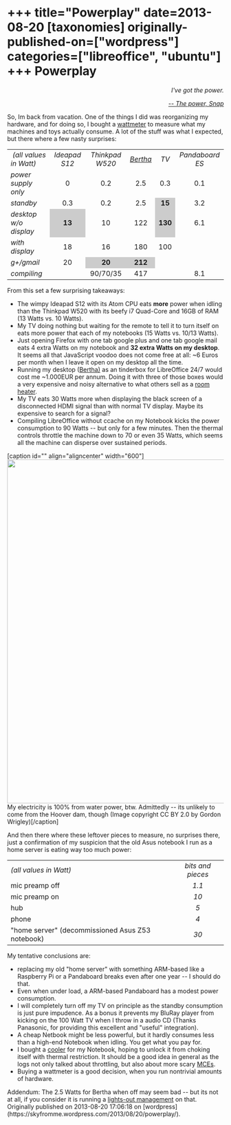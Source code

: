 +++
title="Powerplay"
date=2013-08-20
[taxonomies]
originally-published-on=["wordpress"]
categories=["libreoffice", "ubuntu"]
+++
Powerplay
=========

<p style="text-align:right;"><em>I've got the power.</em></p>
<p style="text-align:right;"><a href="http://www.youtube.com/watch?v=z33tH-JdPDg"><em>-- The power, Snap</em></a></p>
<p style="text-align:left;">So, Im back from vacation. One of the things I did was reorganizing my hardware, and for doing so, I bought a <a href="https://en.wikipedia.org/wiki/Wattmeter">wattmeter</a> to measure what my machines and toys actually consume. A lot of the stuff was what I expected, but there where a few nasty surprises:</p>

<table border="0" cellspacing="0">
<tbody>
<tr>
<td align="LEFT" height="17"><i> (all values in Watt)
</i></td>
<td align="CENTER"><i>Ideapad S12</i></td>
<td align="CENTER"><i>Thinkpad W520</i></td>
<td align="CENTER"><a href="http://skyfromme.wordpress.com/2012/11/12/dicke-bertha-online/"><i>Bertha</i></a></td>
<td align="CENTER"><i>TV</i></td>
<td align="CENTER"><i>Pandaboard ES</i></td>
</tr>
<tr>
<td align="LEFT" height="17"><i>power supply only</i></td>
<td align="CENTER">0</td>
<td align="CENTER">0.2</td>
<td align="CENTER">2.5</td>
<td align="CENTER">0.3</td>
<td align="CENTER">0.1</td>
</tr>
<tr>
<td align="LEFT" height="17"><i>standby</i></td>
<td align="CENTER">0.3</td>
<td align="CENTER">0.2</td>
<td align="CENTER">2.5</td>
<td align="CENTER" bgcolor="#CCCCCC"><b>15</b></td>
<td align="CENTER">3.2</td>
</tr>
<tr>
<td align="LEFT" height="16"><i>desktop w/o display</i></td>
<td align="CENTER" bgcolor="#CCCCCC"><b>13</b></td>
<td align="CENTER">10</td>
<td align="CENTER">122</td>
<td align="CENTER" bgcolor="#CCCCCC"><b>130</b></td>
<td align="CENTER">6.1</td>
</tr>
<tr>
<td align="LEFT" height="16"><i>with display</i></td>
<td align="CENTER">18</td>
<td align="CENTER">16</td>
<td align="CENTER">180</td>
<td align="CENTER">100</td>
<td align="CENTER"></td>
</tr>
<tr>
<td align="LEFT" height="17"><i>g+/gmail</i></td>
<td align="CENTER">20</td>
<td align="CENTER" bgcolor="#CCCCCC"><b>20</b></td>
<td align="CENTER" bgcolor="#CCCCCC"><b>212</b></td>
<td align="CENTER"></td>
<td align="CENTER"></td>
</tr>
<tr>
<td align="LEFT" height="16"><i>compiling</i></td>
<td align="CENTER"></td>
<td align="CENTER">90/70/35</td>
<td align="CENTER">417</td>
<td align="CENTER"></td>
<td align="CENTER">8.1</td>
</tr>
</tbody>
</table>
From this set a few surprising takeaways:
<ul>
	<li>The wimpy Ideapad S12 with its Atom CPU eats <strong>more</strong> power when idling than the Thinkpad W520 with its beefy i7 Quad-Core and 16GB of RAM (13 Watts vs. 10 Watts).</li>
	<li>My TV doing nothing but waiting for the remote to tell it to turn itself on eats more power that each of my notebooks (15 Watts vs. 10/13 Watts).</li>
	<li>Just opening Firefox with one tab google plus and one tab google mail eats 4 extra Watts on my notebook and <strong>32 extra Watts on my desktop</strong>. It seems all that JavaScript voodoo does not come free at all: ~6 Euros per month when I leave it open on my desktop all the time.</li>
	<li>Running my desktop (<a href="http://skyfromme.wordpress.com/2012/11/12/dicke-bertha-online/">Bertha)</a> as an tinderbox for LibreOffice 24/7 would cost me ~1.000EUR per annum. Doing it with three of those boxes would a very expensive and noisy alternative to what others sell as a <a href="http://www.ebay.com/itm/iLIVING-1500-Watts-Electric-Portable-Fireplace-Space-Heater-Remote-w-Flame-/350529899499?pt=US_Fireplaces&amp;hash=item519d35cbeb">room heater</a>.</li>
	<li>My TV eats 30 Watts more when displaying the black screen of a disconnected HDMI signal than with normal TV display. Maybe its expensive to search for a signal?</li>
	<li>Compiling LibreOffice without ccache on my Notebook kicks the power consumption to 90 Watts -- but only for a few minutes. Then the thermal controls throttle the machine down to 70 or even 35 Watts, which seems all the machine can disperse over sustained periods.</li>
</ul>
[caption id="" align="aligncenter" width="600"]<a href="http://www.flickr.com/photos/tolomea/7067177993/sizes/c/in/photolist-bLv8Nr-78moA1-78hv6e-78hv24-78hvrZ-78hwFX-78huqp-78hw4T-78hvhT-y5teo-bTczhe-a3giZD-9nQuFg-8mVVXk-24baQ-atkT63-5usNEo-5usKiC-5uoo9P-ath8qL-7A2TfH-533GkB-9zXxP4-9zXzdX-9zXASH-P8V8J-89bnSv-6kbuMj-73czGZ-4kymTY-dEBaUS-dELMuj-5hmBZs-6aXQez-6aXSd2-6aXRBZ-6b2ZgW-aBA61h-aBzA1y-aBwYMV-aBzYn5-aBzCvo-aBA2TL-aBxhGe-aBzwWu-aBwU4a-aBzH1Q-aBxoeD-aBxeUF-aByNPY-aBxdqX/"><img alt="" src="http://farm8.staticflickr.com/7092/7067177993_4989070568_c.jpg" width="600" height="800" /></a> My electricity is 100% from water power, btw. Admittedly -- its unlikely to come from the Hoover dam, though (Image copyright CC BY 2.0 by Gordon Wrigley)[/caption]

And then there where these leftover pieces to measure, no surprises there, just a confirmation of my suspicion that the old Asus notebook I run as a home server is eating way too much power:
<table border="0" cellspacing="0">
<tbody>
<tr>
<td align="LEFT" height="17"><i>(all values in Watt)
</i></td>
<td align="CENTER"><i>bits and pieces</i></td>
</tr>
<tr>
<td align="LEFT" height="17">mic preamp off</td>
<td align="CENTER"><i>1.1</i></td>
</tr>
<tr>
<td align="LEFT" height="17">mic preamp on</td>
<td align="CENTER"><i>10</i></td>
</tr>
<tr>
<td align="LEFT" height="16">hub</td>
<td align="CENTER"><i>5</i></td>
</tr>
<tr>
<td align="LEFT" height="16">phone</td>
<td align="CENTER"><i>4</i></td>
</tr>
<tr>
<td align="LEFT" height="16">"home server" (decommissioned Asus Z53 notebook)</td>
<td align="CENTER"><i>30</i></td>
</tr>
</tbody>
</table>
My tentative conclusions are:
<ul>
	<li>replacing my old "home server" with something ARM-based like a Raspberry Pi or a Pandaboard breaks even after one year -- I should do that.</li>
	<li>Even when under load, a ARM-based Pandaboard has a modest power consumption.</li>
	<li>I will completely turn off my TV on principle as the standby consumption is just pure impudence. As a bonus it prevents my BluRay player from kicking on the 100 Watt TV when I throw in a audio CD (Thanks Panasonic, for providing this excellent and "useful" integration).</li>
	<li>A cheap Netbook might be less powerful, but it hardly consumes less than a high-end Notebook when idling. You get what you pay for.</li>
	<li>I bought a <a href="http://www.coolermaster.com/product/Detail/mobile/laptops-cooling/notepal-u3.html">cooler</a> for my Notebook, hoping to unlock it from choking itself with thermal restriction. It should be a good idea in general as the logs not only talked about throttling, but also about more scary <a href="https://en.wikipedia.org/wiki/Machine_Check_Exception">MCEs</a>.</li>
	<li>Buying a wattmeter is a good decision, when you run nontrivial amounts of hardware.</li>
</ul>
Addendum: The 2.5 Watts for Bertha when off may seem bad -- but its not at all, if you consider it is running a <a href="https://en.wikipedia.org/wiki/Out-of-band_management">lights-out management</a> on that.
Originally published on 2013-08-20 17:06:18 on [wordpress](https://skyfromme.wordpress.com/2013/08/20/powerplay/).
